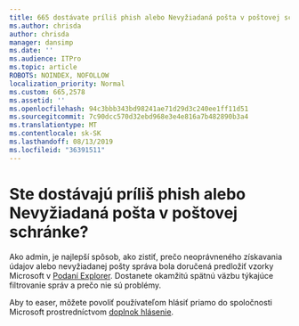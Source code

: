 ```yaml
---
title: 665 dostávate príliš phish alebo Nevyžiadaná pošta v poštovej schránke?
ms.author: chrisda
author: chrisda
manager: dansimp
ms.date: ''
ms.audience: ITPro
ms.topic: article
ROBOTS: NOINDEX, NOFOLLOW
localization_priority: Normal
ms.custom: 665,2578
ms.assetid: ''
ms.openlocfilehash: 94c3bbb343bd98241ae71d29d3c240ee1ff11d51
ms.sourcegitcommit: 7c90dcc570d32ebd968e3e4e816a7b482890b3a4
ms.translationtype: MT
ms.contentlocale: sk-SK
ms.lasthandoff: 08/13/2019
ms.locfileid: "36391511"
---
```

# <a name="are-you-receiving-too-much-phish-or-spam-in-your-mailbox"></a>Ste dostávajú príliš phish alebo Nevyžiadaná pošta v poštovej schránke?

Ako admin, je najlepší spôsob, ako zistiť, prečo neoprávneného získavania údajov alebo nevyžiadanej pošty správa bola doručená predložiť vzorky Microsoft v [Podaní Explorer](https://protection.office.com/reportsubmission). Dostanete okamžitú spätnú väzbu týkajúce filtrovanie správ a prečo nie sú problémy.

Aby to easer, môžete povoliť používateľom hlásiť priamo do spoločnosti Microsoft prostredníctvom [doplnok hlásenie](https://appsource.microsoft.com/product/office/WA104381180?src=office&tab=Overview).
